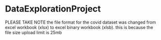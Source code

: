 # DataExplorationProject
PLEASE TAKE NOTE
the file format for the covid dataset was changed from excel workbook (xlsx) to excel binary workbook (xlsb).
this is because the file size upload limit is 25mb 
